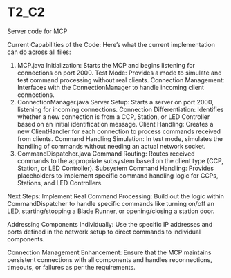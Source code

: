 # T2_C2
Server code for MCP

Current Capabilities of the Code:
Here’s what the current implementation can do across all files:

1. MCP.java
Initialization: Starts the MCP and begins listening for connections on port 2000.
Test Mode: Provides a mode to simulate and test command processing without real clients.
Connection Management: Interfaces with the ConnectionManager to handle incoming client connections.
2. ConnectionManager.java
Server Setup: Starts a server on port 2000, listening for incoming connections.
Connection Differentiation: Identifies whether a new connection is from a CCP, Station, or LED Controller based on an initial identification message.
Client Handling: Creates a new ClientHandler for each connection to process commands received from clients.
Command Handling Simulation: In test mode, simulates the handling of commands without needing an actual network socket.
3. CommandDispatcher.java
Command Routing: Routes received commands to the appropriate subsystem based on the client type (CCP, Station, or LED Controller).
Subsystem Command Handling: Provides placeholders to implement specific command handling logic for CCPs, Stations, and LED Controllers.

Next Steps:
Implement Real Command Processing: Build out the logic within CommandDispatcher to handle specific commands like turning on/off an LED, starting/stopping a Blade Runner, or opening/closing a station door.

Addressing Components Individually: Use the specific IP addresses and ports defined in the network setup to direct commands to individual components.

Connection Management Enhancement: Ensure that the MCP maintains persistent connections with all components and handles reconnections, timeouts, or failures as per the requirements.